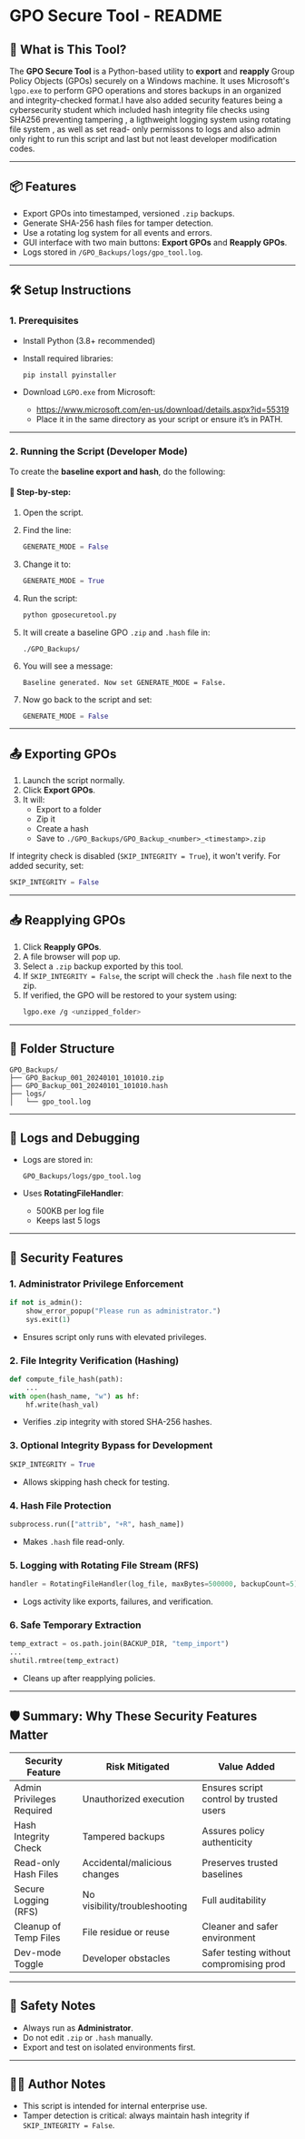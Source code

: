 # GPO Secure Tool - README

## 🔐 What is This Tool?

The **GPO Secure Tool** is a Python-based utility to **export** and **reapply** Group Policy Objects (GPOs) securely on a Windows machine. It uses Microsoft's `lgpo.exe` to perform GPO operations and stores backups in an organized and integrity-checked format.I have also added security features being a cybersecurity student which included hash integrity file checks using SHA256 preventing tampering , a ligthweight logging system using rotating file system , as well as set read- only permissons to logs and also admin only right to run this script and last but not least developer modification codes.

---

## 📦 Features

- Export GPOs into timestamped, versioned `.zip` backups.
- Generate SHA-256 hash files for tamper detection.
- Use a rotating log system for all events and errors.
- GUI interface with two main buttons: **Export GPOs** and **Reapply GPOs**.
- Logs stored in `/GPO_Backups/logs/gpo_tool.log`.

---

## 🛠️ Setup Instructions

### 1. Prerequisites

- Install Python (3.8+ recommended)
- Install required libraries:
  ```bash
  pip install pyinstaller
  ```

- Download `LGPO.exe` from Microsoft:
  - https://www.microsoft.com/en-us/download/details.aspx?id=55319
  - Place it in the same directory as your script or ensure it’s in PATH.

---

### 2. Running the Script (Developer Mode)

To create the **baseline export and hash**, do the following:

#### 🔧 Step-by-step:
1. Open the script.
2. Find the line:
   ```python
   GENERATE_MODE = False
   ```
3. Change it to:
   ```python
   GENERATE_MODE = True
   ```
4. Run the script:
   ```bash
   python gposecuretool.py
   ```

5. It will create a baseline GPO `.zip` and `.hash` file in:
   ```
   ./GPO_Backups/
   ```

6. You will see a message:
   ```
   Baseline generated. Now set GENERATE_MODE = False.
   ```

7. Now go back to the script and set:
   ```python
   GENERATE_MODE = False
   ```

---

## 📤 Exporting GPOs

1. Launch the script normally.
2. Click **Export GPOs**.
3. It will:
   - Export to a folder
   - Zip it
   - Create a hash
   - Save to `./GPO_Backups/GPO_Backup_<number>_<timestamp>.zip`

If integrity check is disabled (`SKIP_INTEGRITY = True`), it won't verify. For added security, set:
```python
SKIP_INTEGRITY = False
```

---

## 📥 Reapplying GPOs

1. Click **Reapply GPOs**.
2. A file browser will pop up.
3. Select a `.zip` backup exported by this tool.
4. If `SKIP_INTEGRITY = False`, the script will check the `.hash` file next to the zip.
5. If verified, the GPO will be restored to your system using:
   ```bash
   lgpo.exe /g <unzipped_folder>
   ```

---

## 📁 Folder Structure

```
GPO_Backups/
├── GPO_Backup_001_20240101_101010.zip
├── GPO_Backup_001_20240101_101010.hash
├── logs/
│   └── gpo_tool.log
```

---

## 🧪 Logs and Debugging

- Logs are stored in:
  ```
  GPO_Backups/logs/gpo_tool.log
  ```

- Uses **RotatingFileHandler**:
  - 500KB per log file
  - Keeps last 5 logs

---
## 🔐 Security Features

### 1. Administrator Privilege Enforcement

```python
if not is_admin():
    show_error_popup("Please run as administrator.")
    sys.exit(1)
```

- Ensures script only runs with elevated privileges.

### 2. File Integrity Verification (Hashing)

```python
def compute_file_hash(path):
    ...
with open(hash_name, "w") as hf:
    hf.write(hash_val)
```

- Verifies .zip integrity with stored SHA-256 hashes.

### 3. Optional Integrity Bypass for Development

```python
SKIP_INTEGRITY = True
```

- Allows skipping hash check for testing.

### 4. Hash File Protection

```python
subprocess.run(["attrib", "+R", hash_name])
```

- Makes `.hash` file read-only.

### 5. Logging with Rotating File Stream (RFS)

```python
handler = RotatingFileHandler(log_file, maxBytes=500000, backupCount=5)
```

- Logs activity like exports, failures, and verification.

### 6. Safe Temporary Extraction

```python
temp_extract = os.path.join(BACKUP_DIR, "temp_import")
...
shutil.rmtree(temp_extract)
```

- Cleans up after reapplying policies.

---

## 🛡️ Summary: Why These Security Features Matter

| Security Feature           | Risk Mitigated                  | Value Added                           |
|----------------------------|----------------------------------|----------------------------------------|
| Admin Privileges Required  | Unauthorized execution          | Ensures script control by trusted users |
| Hash Integrity Check       | Tampered backups                | Assures policy authenticity            |
| Read-only Hash Files       | Accidental/malicious changes    | Preserves trusted baselines            |
| Secure Logging (RFS)       | No visibility/troubleshooting   | Full auditability                      |
| Cleanup of Temp Files      | File residue or reuse           | Cleaner and safer environment          |
| Dev-mode Toggle            | Developer obstacles             | Safer testing without compromising prod |

---

## 🧯 Safety Notes

- Always run as **Administrator**.
- Do not edit `.zip` or `.hash` manually.
- Export and test on isolated environments first.

---

## 🧑‍💻 Author Notes

- This script is intended for internal enterprise use.
- Tamper detection is critical: always maintain hash integrity if `SKIP_INTEGRITY = False`.
